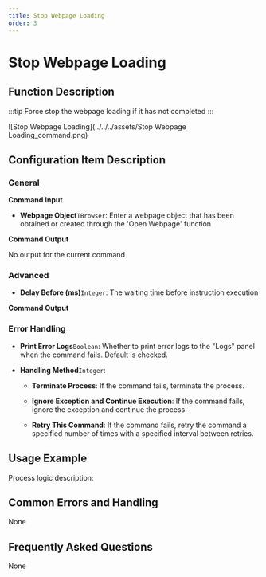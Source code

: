 ```yaml
---
title: Stop Webpage Loading
order: 3
---
```


# Stop Webpage Loading

## Function Description

:::tip 
Force stop the webpage loading if it has not completed
:::

![Stop Webpage Loading](../../../assets/Stop Webpage Loading_command.png)

## Configuration Item Description

### General

**Command Input**

- **Webpage Object**`TBrowser`: Enter a webpage object that has been obtained or created through the 'Open Webpage' function


**Command Output**

No output for the current command

### Advanced

- **Delay Before (ms)**`Integer`: The waiting time before instruction execution


**Command Output**

### Error Handling

- **Print Error Logs**`Boolean`: Whether to print error logs to the "Logs" panel when the command fails. Default is checked. 

- **Handling Method**`Integer`:

    - **Terminate Process**: If the command fails, terminate the process.

    - **Ignore Exception and Continue Execution**: If the command fails, ignore the exception and continue the process.

    - **Retry This Command**: If the command fails, retry the command a specified number of times with a specified interval between retries.

## Usage Example

Process logic description:

## Common Errors and Handling

None

## Frequently Asked Questions

None

